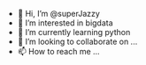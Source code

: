 - 👋 Hi, I’m @superJazzy
- 👀 I’m interested in bigdata
- 🌱 I’m currently learning python
- 💞️ I’m looking to collaborate on ...
- 📫 How to reach me ...

<!---
superJazzy/superJazzy is a ✨ special ✨ repository because its `README.md` (this file) appears on your GitHub profile.
You can click the Preview link to take a look at your changes.
--->
